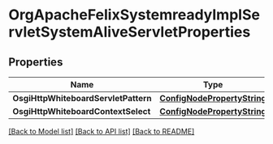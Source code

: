 # OrgApacheFelixSystemreadyImplServletSystemAliveServletProperties

## Properties
Name | Type | Description | Notes
------------ | ------------- | ------------- | -------------
**OsgiHttpWhiteboardServletPattern** | [**ConfigNodePropertyString**](configNodePropertyString.md) |  | [optional] 
**OsgiHttpWhiteboardContextSelect** | [**ConfigNodePropertyString**](configNodePropertyString.md) |  | [optional] 

[[Back to Model list]](../README.md#documentation-for-models) [[Back to API list]](../README.md#documentation-for-api-endpoints) [[Back to README]](../README.md)


